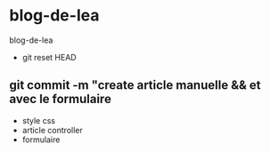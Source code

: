 # blog-de-lea
blog-de-lea

- git reset HEAD

## git commit -m "create article manuelle && et avec le formulaire
- style css
- article controller
- formulaire
